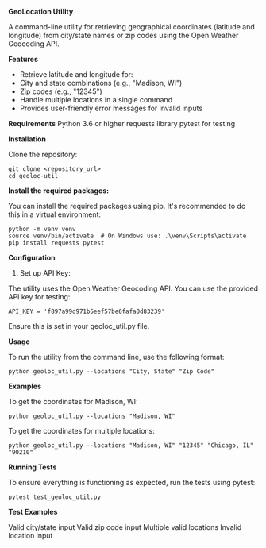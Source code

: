 **GeoLocation Utility**

A command-line utility for retrieving geographical coordinates (latitude and longitude) from city/state names or zip codes using the Open Weather Geocoding API.

**Features**
* Retrieve latitude and longitude for:
* City and state combinations (e.g., "Madison, WI")
* Zip codes (e.g., "12345")
* Handle multiple locations in a single command
* Provides user-friendly error messages for invalid inputs

**Requirements**
Python 3.6 or higher
requests library
pytest for testing

**Installation**

Clone the repository:

```
git clone <repository_url>
cd geoloc-util
```

**Install the required packages:**

You can install the required packages using pip. It's recommended to do this in a virtual environment:

```
python -m venv venv
source venv/bin/activate  # On Windows use: .\venv\Scripts\activate
pip install requests pytest
```

**Configuration**

1. Set up API Key:

The utility uses the Open Weather Geocoding API. You can use the provided API key for testing:

```
API_KEY = 'f897a99d971b5eef57be6fafa0d83239'
```

Ensure this is set in your geoloc_util.py file.

**Usage**

To run the utility from the command line, use the following format:


```
python geoloc_util.py --locations "City, State" "Zip Code"
```

**Examples**

To get the coordinates for Madison, WI:

```
python geoloc_util.py --locations "Madison, WI"
```

To get the coordinates for multiple locations:

```
python geoloc_util.py --locations "Madison, WI" "12345" "Chicago, IL" "90210"
```

**Running Tests**

To ensure everything is functioning as expected, run the tests using pytest:

```
pytest test_geoloc_util.py
```

**Test Examples**

Valid city/state input
Valid zip code input
Multiple valid locations
Invalid location input
